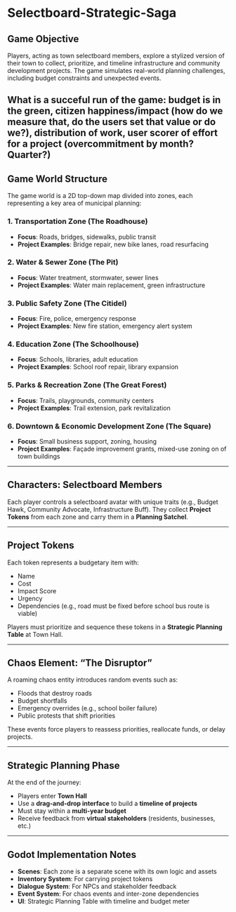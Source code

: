 # Selectboard-Strategic-Saga

## Game Objective

Players, acting as town selectboard members, explore a stylized version of their town to collect, prioritize, and timeline infrastructure and community development projects. The game simulates real-world planning challenges, including budget constraints and unexpected events.

What is a succeful run of the game: budget is in the green, citizen happiness/impact (how do we measure that, do the users set that value or do we?), distribution of work, user scorer of effort for a project (overcommitment by month? Quarter?)
---

## Game World Structure

The game world is a 2D top-down map divided into zones, each representing a key area of municipal planning:

### 1. Transportation Zone (The Roadhouse)
- **Focus**: Roads, bridges, sidewalks, public transit  
- **Project Examples**: Bridge repair, new bike lanes, road resurfacing  

### 2. Water & Sewer Zone (The Pit)
- **Focus**: Water treatment, stormwater, sewer lines  
- **Project Examples**: Water main replacement, green infrastructure  

### 3. Public Safety Zone (The Citidel)
- **Focus**: Fire, police, emergency response  
- **Project Examples**: New fire station, emergency alert system  

### 4. Education Zone (The Schoolhouse)
- **Focus**: Schools, libraries, adult education  
- **Project Examples**: School roof repair, library expansion  

### 5. Parks & Recreation Zone (The Great Forest)
- **Focus**: Trails, playgrounds, community centers  
- **Project Examples**: Trail extension, park revitalization  

### 6. Downtown & Economic Development Zone (The Square)
- **Focus**: Small business support, zoning, housing  
- **Project Examples**: Façade improvement grants, mixed-use zoning  on of town buildings

---

## Characters: Selectboard Members
Each player controls a selectboard avatar with unique traits (e.g., Budget Hawk, Community Advocate, Infrastructure Buff). They collect **Project Tokens** from each zone and carry them in a **Planning Satchel**.

---

## Project Tokens

Each token represents a budgetary item with:
- Name
- Cost
- Impact Score
- Urgency
- Dependencies (e.g., road must be fixed before school bus route is viable)

Players must prioritize and sequence these tokens in a **Strategic Planning Table** at Town Hall.

---

## Chaos Element: “The Disruptor”

A roaming chaos entity introduces random events such as:
- Floods that destroy roads
- Budget shortfalls
- Emergency overrides (e.g., school boiler failure)
- Public protests that shift priorities

These events force players to reassess priorities, reallocate funds, or delay projects.

---

## Strategic Planning Phase

At the end of the journey:
- Players enter **Town Hall**
- Use a **drag-and-drop interface** to build a **timeline of projects**
- Must stay within a **multi-year budget**
- Receive feedback from **virtual stakeholders** (residents, businesses, etc.)

---

## Godot Implementation Notes

- **Scenes**: Each zone is a separate scene with its own logic and assets
- **Inventory System**: For carrying project tokens
- **Dialogue System**: For NPCs and stakeholder feedback
- **Event System**: For chaos events and inter-zone dependencies
- **UI**: Strategic Planning Table with timeline and budget meter

